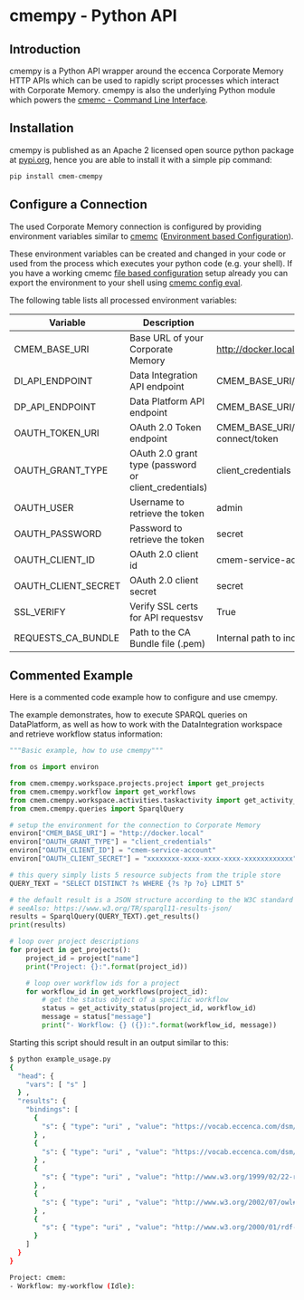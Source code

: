 # cmempy - Python API

## Introduction

cmempy is a Python API wrapper around the eccenca Corporate Memory HTTP APIs which can be used to rapidly script processes which interact with Corporate Memory. cmempy is also the underlying Python module which powers the [cmemc - Command Line Interface](https://documentation.eccenca.com/latest/automate/cmemc-command-line-interface).

## Installation

cmempy is published as an Apache 2 licensed open source python package at [pypi.org](https://pypi.org/project/cmem-cmempy/), hence you are able to install it with a simple pip command:

```bash
pip install cmem-cmempy
```

## Configure a Connection

The used Corporate Memory connection is configured by providing environment variables similar to [cmemc](https://documentation.eccenca.com/latest/automate/cmemc-command-line-interface) ([Environment based Configuration](https://documentation.eccenca.com/latest/automate/cmemc-command-line-interface/installation-and-configuration/environment-based-configuration)).

These environment variables can be created and changed in your code or used from the process which executes your python code (e.g. your shell). If you have a working cmemc [file based configuration](https://documentation.eccenca.com/latest/automate/cmemc-command-line-interface/installation-and-configuration/file-based-configuration) setup already you can export the environment to your shell using [cmemc config eval](https://documentation.eccenca.com/latest/automate/cmemc-command-line-interface/command-reference).

The following table lists all processed environment variables:

| Variable            | Description                                           | Default Value                                                |
| ------------------- | ----------------------------------------------------- | ------------------------------------------------------------ |
| CMEM_BASE_URI       | Base URL of your Corporate Memory                     | <http://docker.localhost>                                    |
| DI_API_ENDPOINT     | Data Integration API endpoint                         | CMEM_BASE_URI/dataintegration                                |
| DP_API_ENDPOINT     | Data Platform API endpoint                            | CMEM_BASE_URI/dataplatform                                   |
| OAUTH_TOKEN_URI     | OAuth 2.0 Token endpoint                              | CMEM_BASE_URI/auth/realms/cmem/protocol/openid-connect/token |
| OAUTH_GRANT_TYPE    | OAuth 2.0 grant type (password or client_credentials) | client_credentials                                           |
| OAUTH_USER          | Username to retrieve the token                        | admin                                                        |
| OAUTH_PASSWORD      | Password to retrieve the token                        | secret                                                       |
| OAUTH_CLIENT_ID     | OAuth 2.0 client id                                   | cmem-service-account                                         |
| OAUTH_CLIENT_SECRET | OAuth 2.0 client secret                               | secret                                                       |
| SSL_VERIFY          | Verify SSL certs for API requestsv                    | True                                                         |
| REQUESTS_CA_BUNDLE  | Path to the CA Bundle file (.pem)                     | Internal path to included CA bundle                          |

## Commented Example

Here is a commented code example how to configure and use cmempy.

The example demonstrates, how to execute SPARQL queries on DataPlatform, as well as how to work with the DataIntegration workspace and retrieve workflow status information:

```py title="example_usage.py  " linenums="1"
"""Basic example, how to use cmempy"""

from os import environ

from cmem.cmempy.workspace.projects.project import get_projects
from cmem.cmempy.workflow import get_workflows
from cmem.cmempy.workspace.activities.taskactivity import get_activity_status
from cmem.cmempy.queries import SparqlQuery

# setup the environment for the connection to Corporate Memory
environ["CMEM_BASE_URI"] = "http://docker.local"
environ["OAUTH_GRANT_TYPE"] = "client_credentials"
environ["OAUTH_CLIENT_ID"] = "cmem-service-account"
environ["OAUTH_CLIENT_SECRET"] = "xxxxxxxx-xxxx-xxxx-xxxx-xxxxxxxxxxxx"

# this query simply lists 5 resource subjects from the triple store
QUERY_TEXT = "SELECT DISTINCT ?s WHERE {?s ?p ?o} LIMIT 5"

# the default result is a JSON structure according to the W3C standard
# seeAlso: https://www.w3.org/TR/sparql11-results-json/
results = SparqlQuery(QUERY_TEXT).get_results()
print(results)

# loop over project descriptions
for project in get_projects():
    project_id = project["name"]
    print("Project: {}:".format(project_id))

    # loop over workflow ids for a project
    for workflow_id in get_workflows(project_id):
        # get the status object of a specific workflow
        status = get_activity_status(project_id, workflow_id)
        message = status["message"]
        print("- Workflow: {} ({}):".format(workflow_id, message))
```

Starting this script should result in an output similar to this:

```bash
$ python example_usage.py
{
  "head": {
    "vars": [ "s" ]
  } ,
  "results": {
    "bindings": [
      {
        "s": { "type": "uri" , "value": "https://vocab.eccenca.com/dsm/" }
      } ,
      {
        "s": { "type": "uri" , "value": "https://vocab.eccenca.com/dsm/ThesaurusProject" }
      } ,
      {
        "s": { "type": "uri" , "value": "http://www.w3.org/1999/02/22-rdf-syntax-ns#" }
      } ,
      {
        "s": { "type": "uri" , "value": "http://www.w3.org/2002/07/owl#" }
      } ,
      {
        "s": { "type": "uri" , "value": "http://www.w3.org/2000/01/rdf-schema#" }
      }
    ]
  }
}

Project: cmem:
- Workflow: my-workflow (Idle):
```
